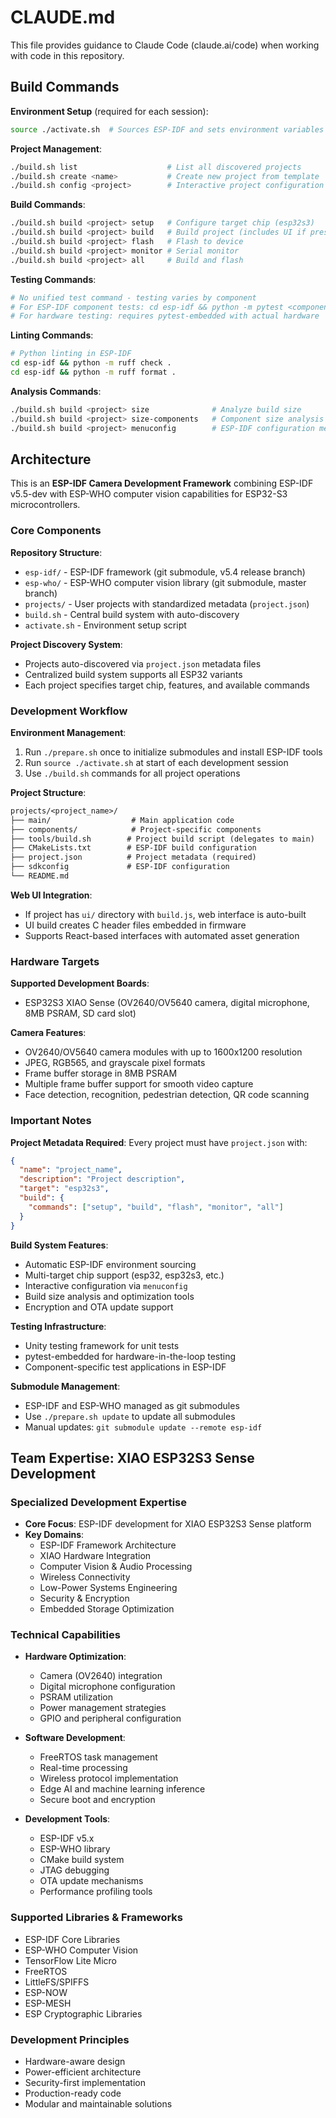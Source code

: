 # CLAUDE.md

This file provides guidance to Claude Code (claude.ai/code) when working with code in this repository.

## Build Commands

**Environment Setup** (required for each session):

```bash
source ./activate.sh  # Sources ESP-IDF and sets environment variables
```

**Project Management**:

```bash
./build.sh list                    # List all discovered projects
./build.sh create <name>           # Create new project from template
./build.sh config <project>        # Interactive project configuration
```

**Build Commands**:

```bash
./build.sh build <project> setup   # Configure target chip (esp32s3)
./build.sh build <project> build   # Build project (includes UI if present)
./build.sh build <project> flash   # Flash to device
./build.sh build <project> monitor # Serial monitor
./build.sh build <project> all     # Build and flash
```

**Testing Commands**:

```bash
# No unified test command - testing varies by component
# For ESP-IDF component tests: cd esp-idf && python -m pytest <component>/test_apps/
# For hardware testing: requires pytest-embedded with actual hardware
```

**Linting Commands**:

```bash
# Python linting in ESP-IDF
cd esp-idf && python -m ruff check .
cd esp-idf && python -m ruff format .
```

**Analysis Commands**:

```bash
./build.sh build <project> size              # Analyze build size
./build.sh build <project> size-components   # Component size analysis
./build.sh build <project> menuconfig        # ESP-IDF configuration menu
```

## Architecture

This is an **ESP-IDF Camera Development Framework** combining ESP-IDF v5.5-dev with ESP-WHO computer vision capabilities for ESP32-S3 microcontrollers.

### Core Components

**Repository Structure**:

- `esp-idf/` - ESP-IDF framework (git submodule, v5.4 release branch)
- `esp-who/` - ESP-WHO computer vision library (git submodule, master branch)
- `projects/` - User projects with standardized metadata (`project.json`)
- `build.sh` - Central build system with auto-discovery
- `activate.sh` - Environment setup script

**Project Discovery System**:

- Projects auto-discovered via `project.json` metadata files
- Centralized build system supports all ESP32 variants
- Each project specifies target chip, features, and available commands

### Development Workflow

**Environment Management**:

1. Run `./prepare.sh` once to initialize submodules and install ESP-IDF tools
2. Run `source ./activate.sh` at start of each development session
3. Use `./build.sh` commands for all project operations

**Project Structure**:

```txt
projects/<project_name>/
├── main/                  # Main application code
├── components/            # Project-specific components
├── tools/build.sh        # Project build script (delegates to main)
├── CMakeLists.txt        # ESP-IDF build configuration
├── project.json          # Project metadata (required)
├── sdkconfig             # ESP-IDF configuration
└── README.md
```

**Web UI Integration**:

- If project has `ui/` directory with `build.js`, web interface is auto-built
- UI build creates C header files embedded in firmware
- Supports React-based interfaces with automated asset generation

### Hardware Targets

**Supported Development Boards**:

- ESP32S3 XIAO Sense (OV2640/OV5640 camera, digital microphone, 8MB PSRAM, SD card slot)

**Camera Features**:

- OV2640/OV5640 camera modules with up to 1600x1200 resolution
- JPEG, RGB565, and grayscale pixel formats
- Frame buffer storage in 8MB PSRAM
- Multiple frame buffer support for smooth video capture
- Face detection, recognition, pedestrian detection, QR code scanning

### Important Notes

**Project Metadata Required**:
Every project must have `project.json` with:

```json
{
  "name": "project_name",
  "description": "Project description", 
  "target": "esp32s3",
  "build": {
    "commands": ["setup", "build", "flash", "monitor", "all"]
  }
}
```

**Build System Features**:

- Automatic ESP-IDF environment sourcing
- Multi-target chip support (esp32, esp32s3, etc.)
- Interactive configuration via `menuconfig`
- Build size analysis and optimization tools
- Encryption and OTA update support

**Testing Infrastructure**:

- Unity testing framework for unit tests
- pytest-embedded for hardware-in-the-loop testing
- Component-specific test applications in ESP-IDF

**Submodule Management**:

- ESP-IDF and ESP-WHO managed as git submodules
- Use `./prepare.sh update` to update all submodules
- Manual updates: `git submodule update --remote esp-idf`

## Team Expertise: XIAO ESP32S3 Sense Development

### Specialized Development Expertise
- **Core Focus**: ESP-IDF development for XIAO ESP32S3 Sense platform
- **Key Domains**:
  * ESP-IDF Framework Architecture
  * XIAO Hardware Integration
  * Computer Vision & Audio Processing
  * Wireless Connectivity
  * Low-Power Systems Engineering
  * Security & Encryption
  * Embedded Storage Optimization

### Technical Capabilities
- **Hardware Optimization**:
  * Camera (OV2640) integration
  * Digital microphone configuration
  * PSRAM utilization
  * Power management strategies
  * GPIO and peripheral configuration

- **Software Development**:
  * FreeRTOS task management
  * Real-time processing
  * Wireless protocol implementation
  * Edge AI and machine learning inference
  * Secure boot and encryption

- **Development Tools**:
  * ESP-IDF v5.x
  * ESP-WHO library
  * CMake build system
  * JTAG debugging
  * OTA update mechanisms
  * Performance profiling tools

### Supported Libraries & Frameworks
- ESP-IDF Core Libraries
- ESP-WHO Computer Vision
- TensorFlow Lite Micro
- FreeRTOS
- LittleFS/SPIFFS
- ESP-NOW
- ESP-MESH
- ESP Cryptographic Libraries

### Development Principles
- Hardware-aware design
- Power-efficient architecture
- Security-first implementation
- Production-ready code
- Modular and maintainable solutions